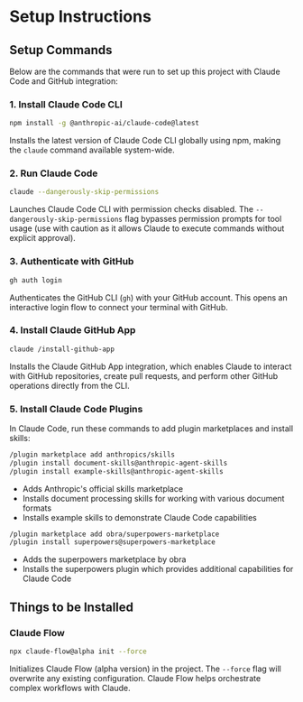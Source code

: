 # Setup Instructions

## Setup Commands

Below are the commands that were run to set up this project with Claude Code and GitHub integration:

### 1. Install Claude Code CLI
```bash
npm install -g @anthropic-ai/claude-code@latest
```
Installs the latest version of Claude Code CLI globally using npm, making the `claude` command available system-wide.

### 2. Run Claude Code
```bash
claude --dangerously-skip-permissions
```
Launches Claude Code CLI with permission checks disabled. The `--dangerously-skip-permissions` flag bypasses permission prompts for tool usage (use with caution as it allows Claude to execute commands without explicit approval).

### 3. Authenticate with GitHub
```bash
gh auth login
```
Authenticates the GitHub CLI (`gh`) with your GitHub account. This opens an interactive login flow to connect your terminal with GitHub.

### 4. Install Claude GitHub App
```bash
claude /install-github-app
```
Installs the Claude GitHub App integration, which enables Claude to interact with GitHub repositories, create pull requests, and perform other GitHub operations directly from the CLI.

### 5. Install Claude Code Plugins
In Claude Code, run these commands to add plugin marketplaces and install skills:

```bash
/plugin marketplace add anthropics/skills
/plugin install document-skills@anthropic-agent-skills
/plugin install example-skills@anthropic-agent-skills
```
- Adds Anthropic's official skills marketplace
- Installs document processing skills for working with various document formats
- Installs example skills to demonstrate Claude Code capabilities

```bash
/plugin marketplace add obra/superpowers-marketplace
/plugin install superpowers@superpowers-marketplace
```
- Adds the superpowers marketplace by obra
- Installs the superpowers plugin which provides additional capabilities for Claude Code

## Things to be Installed

### Claude Flow
```bash
npx claude-flow@alpha init --force
```
Initializes Claude Flow (alpha version) in the project. The `--force` flag will overwrite any existing configuration. Claude Flow helps orchestrate complex workflows with Claude.
